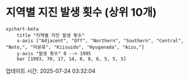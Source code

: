 # 지역별 지진 발생 횟수 (상위 10개)

```mermaid
xychart-beta
    title "지역별 지진 발생 횟수"
    x-axis ["Adjacent", "Off", "Northern", "Southern", "Central", "Noto,", "미분류", "Kiisuido", "Hyuganada", "Aizu,"]
    y-axis "발생 횟수" 0 --> 1995
    bar [1993, 70, 17, 14, 8, 8, 6, 5, 5, 5]
```

업데이트 시간: 2025-07-24 03:32:04
